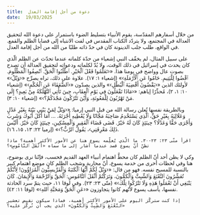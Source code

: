 ```yaml
---
title:  دعوة من أجل إقامة العدل
date:  19/03/2025
---
```


من خلال أسفارهم المقدّسة، يقوم الأنبياء بتسليط الضوء باستمرار على دعوة الله لتحقيق العدالة في المجتمع، ولا يتردّد الكتاب المقدس في لفت الانتباه إلى قضايا الظلم والقمع. في الواقع، طلب جلب الدينونة كان في حدّ ذاته طلبًا من الله من أجل إقامة العدل.

على سبيل المثال، لم يخفّف النبي إشعياء من حدّة كلماته عندما تحدّث عن الظلم الّذي كان يحدث في إسرائيل في ذلك الوقت، ولا بُدّ لكلماته ودعواته لتحقيق العدالة أن تصدح بصوت عال وواضح في يومنا هذا. «‹تَعَلَّمُوا فَعْلَ ٱلْخَيْرِ. ٱطْلُبُوا ٱلْحَقَّ. ٱنْصِفُوا ٱلْمَظْلُومَ. ٱقْضُوا لِلْيَتِيمِ. حَامُوا عَنِ ٱلْأَرْمَلَةِ›» (إشعياء ١: ١٧). علاوة على ذلك، تراه يصرِّح «‹وَيْلٌ›» لأولئك الذين «‹يَقْضُونَ أَقْضِيَةَ ٱلْبُطْلِ›» والذين يصدّون «‹ٱلضُّعَفَاءَ عَنِ ٱلْحُكْمِ›» (إشعياء ١٠: ١، ٢)، مُحذِّرًا إياهم: «‹مَاذَا تَفْعَلُونَ فِي يَوْمِ ٱلْعِقَابِ، حِينَ تَأْتِي ٱلتَّهْلُكَةُ مِنْ بَعِيدٍ؟ إِلَى مَنْ تَهْرُبُونَ لِلْمَعُونَةِ، وَأَيْنَ تَتْرُكُونَ مَجْدَكُمْ؟›»  (إشعياء ١٠: ٣).

وبالطريقة نفسها تُعلن رسالة الله من قبل النبي إرميا: «‹وَيْلٌ لِمَنْ يَبْنِي بَيْتَهُ بِغَيْرِ عَدْلٍ وَعَلَالِيَهُ بِغَيْرِ حَقٍّ، ٱلَّذِي يَسْتَخْدِمُ صَاحِبَهُ مَجَّانًا وَلَا يُعْطِيهِ أُجْرَتَهُ. …  أَمَا أَكَلَ أَبُوكَ وَشَرِبَ وَأَجْرَى حَقًّا وَعَدْلًا؟ حِينَئِذٍ كَانَ لَهُ خَيْرٌ. قَضَى قَضَاءَ ٱلْفَقِيرِ وَٱلْمِسْكِينِ، حِينَئِذٍ كَانَ خَيْرٌ. أَلَيْسَ ذَلِكَ مَعْرِفَتِي›، يَقُولُ ٱلرَّبُّ؟›» (إرميا ٢٢: ١٣، ١٥، ١٦).

`اقرأ متّى ٢٣: ٢٣-٣٠. ما الّذي يُعلِّمه يسوع هنا عن الأمور الأكثر أهمية؟ ماذا تظنّ أنّ يسوع قصد عندما أشار إلى ما سماه «أَثْقَلَ ٱلنَّامُوسِ»؟`

وكي لا يظن أحد أنّ الظلم كان محطَّ اهتمام أنبياء العهد القديم فحسب، فإنّنا نرى بوضوح، هنا وفي لحظات أخرى من خدمة يسوع، أنّ محاربة وشجب الظلم كان موضع اهتمام كبير بالنسبة للمسيح نفسه. فهو من قال: «‹وَيْلٌ لَكُمْ أَيُّهَا ٱلْكَتَبَةُ وَٱلْفَرِّيسِيُّونَ ٱلْمُرَاؤُونَ! لِأَنَّكُمْ تُعَشِّرُونَ ٱلنَّعْنَعَ وَٱلشِّبِثَّ وَٱلْكَمُّونَ، وَتَرَكْتُمْ أَثْقَلَ ٱلنَّامُوسِ: ٱلْحَقَّ وَٱلرَّحْمَةَ وَٱلْإِيمَانَ. كَانَ يَنْبَغِي أَنْ تَعْمَلُوا هَذِهِ وَلَا تَتْرُكُوا تِلْكَ›» (متّى ٢٣: ٢٣). وفي لوقا ١١، حيث يتمّ سرد الحادثة نفسها، يأسف يسوع لأنّهم كانوا يتجاوزون «‹عَنِ ٱلْحَقِّ وَمَحَبَّةِ ٱللهِ›» (لوقا ١١: ٤٢).

`إذا كنت ستركّز اليوم على الأمور الأكثر أهمية، فماذا سيكون نقيض تعشير «ٱلنَّعْنَعَ وَٱلشِّبِثَّ وَٱلْكَمُّونَ» الذي يجب أن نُركّز عليه؟`